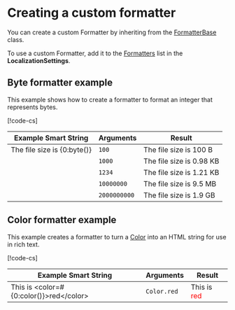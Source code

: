 # Creating a custom formatter

You can create a custom Formatter by inheriting from the [FormatterBase](xref:UnityEngine.Localization.SmartFormat.Core.Extensions.FormatterBase) class.

To use a custom Formatter, add it to the [Formatters](LocalizationSettings.md#formatters) list in the **LocalizationSettings**.

## Byte formatter example

This example shows how to create a formatter to format an integer that represents bytes.

[!code-cs[](../../DocCodeSamples.Tests/ByteFormatter.cs)]

| **Example Smart String**    | **Arguments** | **Result**               |
| --------------------------- | ------------- | ------------------------ |
| The file size is {0:byte()} | `100`         | The file size is 100 B   |
|                             | `1000`        | The file size is 0.98 KB |
|                             | `1234`        | The file size is 1.21 KB |
|                             | `10000000`    | The file size is 9.5 MB  |
|                             | `2000000000`  | The file size is 1.9 GB  |

## Color formatter example

This example creates a formatter to turn a [Color](https://docs.unity3d.com/ScriptReference/Color.html) into an HTML string for use in rich text.

[!code-cs[](../../DocCodeSamples.Tests/ColorFormatterExample.cs)]

| **Example Smart String**    | **Arguments** | **Result**               |
| --------------------------- | ------------- | ------------------------ |
| This is \<color=#{0:color()}\>red\</color\> | `Color.red` | This is <span style="color:red">red</span> |
